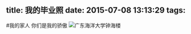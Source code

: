 title: 我的毕业照
date: 2015-07-08 13:13:29
tags:
---
#我的家人
你们是我的骄傲
![广东海洋大学钟海楼](http://image.robinchan.cn/IMG_0535.JPG)

